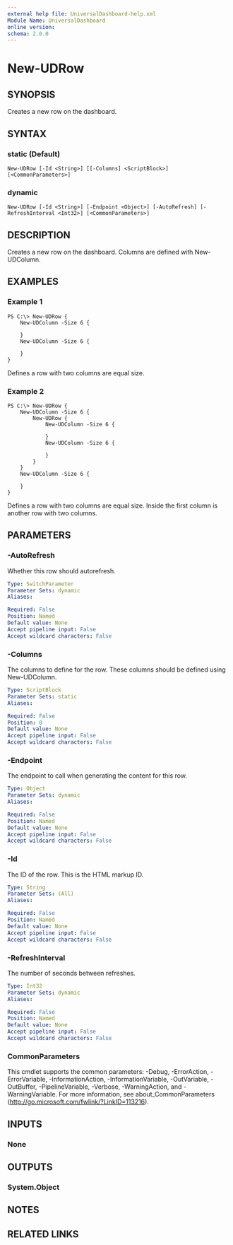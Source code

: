 ```yaml
---
external help file: UniversalDashboard-help.xml
Module Name: UniversalDashboard
online version:
schema: 2.0.0
---
```


# New-UDRow

## SYNOPSIS
Creates a new row on the dashboard.

## SYNTAX

### static (Default)
```
New-UDRow [-Id <String>] [[-Columns] <ScriptBlock>] [<CommonParameters>]
```

### dynamic
```
New-UDRow [-Id <String>] [-Endpoint <Object>] [-AutoRefresh] [-RefreshInterval <Int32>] [<CommonParameters>]
```

## DESCRIPTION
Creates a new row on the dashboard. Columns are defined with New-UDColumn.

## EXAMPLES

### Example 1
```
PS C:\> New-UDRow {
	New-UDColumn -Size 6 {
	
	}
	New-UDColumn -Size 6 {
	
	}
}
```

Defines a row with two columns are equal size.

### Example 2
```
PS C:\> New-UDRow {
	New-UDColumn -Size 6 {
		New-UDRow {
			New-UDColumn -Size 6 {
			
			}
			New-UDColumn -Size 6 {
			
			}
		}
	}
	New-UDColumn -Size 6 {
	
	}
}
```

Defines a row with two columns are equal size. Inside the first column is another row with two columns.

## PARAMETERS

### -AutoRefresh
Whether this row should autorefresh. 

```yaml
Type: SwitchParameter
Parameter Sets: dynamic
Aliases:

Required: False
Position: Named
Default value: None
Accept pipeline input: False
Accept wildcard characters: False
```

### -Columns
The columns to define for the row. These columns should be defined using New-UDColumn.

```yaml
Type: ScriptBlock
Parameter Sets: static
Aliases:

Required: False
Position: 0
Default value: None
Accept pipeline input: False
Accept wildcard characters: False
```

### -Endpoint
The endpoint to call when generating the content for this row. 

```yaml
Type: Object
Parameter Sets: dynamic
Aliases:

Required: False
Position: Named
Default value: None
Accept pipeline input: False
Accept wildcard characters: False
```

### -Id
The ID of the row. This is the HTML markup ID.

```yaml
Type: String
Parameter Sets: (All)
Aliases:

Required: False
Position: Named
Default value: None
Accept pipeline input: False
Accept wildcard characters: False
```

### -RefreshInterval
The number of seconds between refreshes. 

```yaml
Type: Int32
Parameter Sets: dynamic
Aliases:

Required: False
Position: Named
Default value: None
Accept pipeline input: False
Accept wildcard characters: False
```

### CommonParameters
This cmdlet supports the common parameters: -Debug, -ErrorAction, -ErrorVariable, -InformationAction, -InformationVariable, -OutVariable, -OutBuffer, -PipelineVariable, -Verbose, -WarningAction, and -WarningVariable. For more information, see about_CommonParameters (http://go.microsoft.com/fwlink/?LinkID=113216).

## INPUTS

### None

## OUTPUTS

### System.Object

## NOTES

## RELATED LINKS
